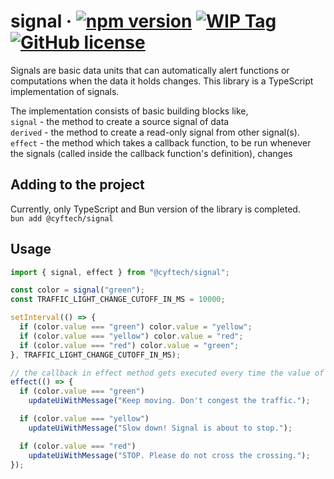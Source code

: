 # signal &middot; [![npm version](https://img.shields.io/badge/npm-v0.1.2-red.svg)](https://www.npmjs.com/package/@cyftech/signal) [![WIP Tag](https://img.shields.io/badge/status-WIP-yellow.svg)](https://github.com/cyftec/signal/blob/main/package.json) [![GitHub license](https://img.shields.io/badge/license-MIT-blue.svg)](https://github.com/cyftec/signal/blob/main/LICENSE)

Signals are basic data units that can automatically alert functions or computations when the data it holds changes.
This library is a TypeScript implementation of signals.

The implementation consists of basic building blocks like,
<br>
`signal` - the method to create a source signal of data
<br>
`derived` - the method to create a read-only signal from other signal(s).
<br>
`effect` - the method which takes a callback function, to be run whenever the signals (called inside the callback function's definition), changes

## Adding to the project

Currently, only TypeScript and Bun version of the library is completed.
<br>
`bun add @cyftech/signal`

## Usage

```ts
import { signal, effect } from "@cyftech/signal";

const color = signal("green");
const TRAFFIC_LIGHT_CHANGE_CUTOFF_IN_MS = 10000;

setInterval(() => {
  if (color.value === "green") color.value = "yellow";
  if (color.value === "yellow") color.value = "red";
  if (color.value === "red") color.value = "green";
}, TRAFFIC_LIGHT_CHANGE_CUTOFF_IN_MS);

// the callback in effect method gets executed every time the value of 'color' signal changes
effect(() => {
  if (color.value === "green")
    updateUiWithMessage("Keep moving. Don't congest the traffic.");

  if (color.value === "yellow")
    updateUiWithMessage("Slow down! Signal is about to stop.");

  if (color.value === "red")
    updateUiWithMessage("STOP. Please do not cross the crossing.");
});
```
